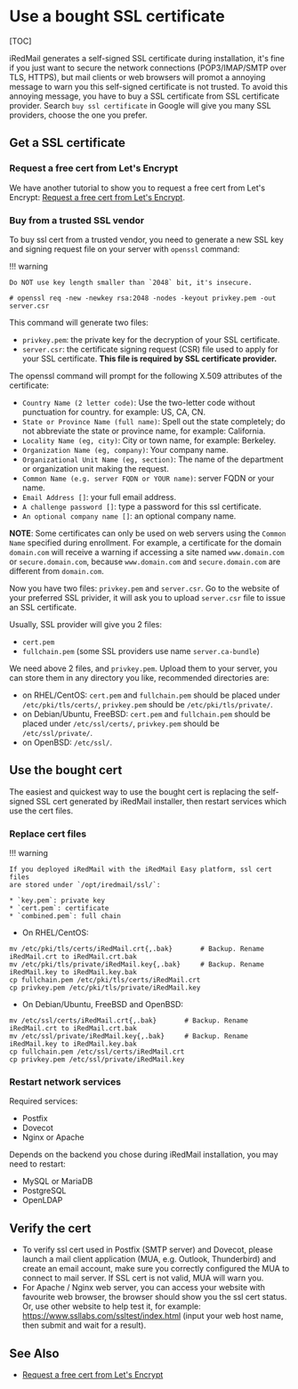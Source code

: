 # Use a bought SSL certificate

[TOC]

iRedMail generates a self-signed SSL certificate during installation, it's
fine if you just want to secure the network connections (POP3/IMAP/SMTP over
TLS, HTTPS), but mail clients or web browsers will promot a annoying message
to warn you this self-signed certificate is not trusted. To avoid this
annoying message, you have to buy a SSL certificate from SSL certificate
provider. Search `buy ssl certificate` in Google will give you many SSL
providers, choose the one you prefer.

## Get a SSL certificate

### Request a free cert from Let's Encrypt

We have another tutorial to show you to request a free cert from Let's Encrypt:
[Request a free cert from Let's Encrypt](./letsencrypt.html).

### Buy from a trusted SSL vendor

To buy ssl cert from a trusted vendor, you need to generate a new SSL
key and signing request file on your server with `openssl` command:

!!! warning

    Do NOT use key length smaller than `2048` bit, it's insecure.

```
# openssl req -new -newkey rsa:2048 -nodes -keyout privkey.pem -out server.csr
```

This command will generate two files:

* `privkey.pem`: the private key for the decryption of your SSL certificate.
* `server.csr`: the certificate signing request (CSR) file used to apply
  for your SSL certificate. __This file is required by SSL certificate
  provider.__

The openssl command will prompt for the following X.509 attributes of the
certificate:

* `Country Name (2 letter code)`: Use the two-letter code without punctuation
  for country. for example: US, CA, CN.
* `State or Province Name (full name)`: Spell out the state completely; do not
  abbreviate the state or province name, for example: California.
* `Locality Name (eg, city)`: City or town name, for example: Berkeley.
* `Organization Name (eg, company)`: Your company name.
* `Organizational Unit Name (eg, section)`: The name of the department or 
  organization unit making the request.
* `Common Name (e.g. server FQDN or YOUR name)`: server FQDN or your name.
* `Email Address []`: your full email address.
* `A challenge password []`: type a password for this ssl certificate.
* `An optional company name []`: an optional company name.

__NOTE__: Some certificates can only be used on web servers using the `Common Name`
specified during enrollment. For example, a certificate for the domain
`domain.com` will receive a warning if accessing a site named `www.domain.com`
or `secure.domain.com`, because `www.domain.com` and `secure.domain.com` are
different from `domain.com`.

Now you have two files: `privkey.pem` and `server.csr`. Go to the website of
your preferred SSL privider, it will ask you to upload `server.csr` file to
issue an SSL certificate.

Usually, SSL provider will give you 2 files:

* `cert.pem`
* `fullchain.pem` (some SSL providers use name `server.ca-bundle`)

We need above 2 files, and `privkey.pem`. Upload them to your server, you can
store them in any directory you like, recommended directories are:

* on RHEL/CentOS: `cert.pem` and `fullchain.pem` should be placed under
  `/etc/pki/tls/certs/`, `privkey.pem` should be `/etc/pki/tls/private/`.
* on Debian/Ubuntu, FreeBSD: `cert.pem` and `fullchain.pem` should be
  placed under `/etc/ssl/certs/`, `privkey.pem` should be `/etc/ssl/private/`.
* on OpenBSD: `/etc/ssl/`.

## Use the bought cert

The easiest and quickest way to use the bought cert is replacing
the self-signed SSL cert generated by iRedMail installer, then
restart services which use the cert files.

### Replace cert files

!!! warning

    If you deployed iRedMail with the iRedMail Easy platform, ssl cert files
    are stored under `/opt/iredmail/ssl/`:

    * `key.pem`: private key
    * `cert.pem`: certificate
    * `combined.pem`: full chain

* On RHEL/CentOS:

```
mv /etc/pki/tls/certs/iRedMail.crt{,.bak}       # Backup. Rename iRedMail.crt to iRedMail.crt.bak
mv /etc/pki/tls/private/iRedMail.key{,.bak}     # Backup. Rename iRedMail.key to iRedMail.key.bak
cp fullchain.pem /etc/pki/tls/certs/iRedMail.crt
cp privkey.pem /etc/pki/tls/private/iRedMail.key
```

* On Debian/Ubuntu, FreeBSD and OpenBSD:

```
mv /etc/ssl/certs/iRedMail.crt{,.bak}       # Backup. Rename iRedMail.crt to iRedMail.crt.bak
mv /etc/ssl/private/iRedMail.key{,.bak}     # Backup. Rename iRedMail.key to iRedMail.key.bak
cp fullchain.pem /etc/ssl/certs/iRedMail.crt
cp privkey.pem /etc/ssl/private/iRedMail.key
```

### Restart network services

Required services:

* Postfix
* Dovecot
* Nginx or Apache

Depends on the backend you chose during iRedMail installation, you may need to
restart:

* MySQL or MariaDB
* PostgreSQL
* OpenLDAP

## Verify the cert

* To verify ssl cert used in Postfix (SMTP server) and Dovecot, please launch a
  mail client application (MUA, e.g. Outlook, Thunderbird) and create an email
  account, make sure you correctly configured the MUA to connect to mail
  server. If SSL cert is not valid, MUA will warn you.
* For Apache / Nginx web server, you can access your website with favourite web
  browser, the browser should show you the ssl cert status. Or, use other
  website to help test it, for example:
  <https://www.ssllabs.com/ssltest/index.html> (input your web host name, then
  submit and wait for a result).

## See Also

* [Request a free cert from Let's Encrypt](./letsencrypt.html)
